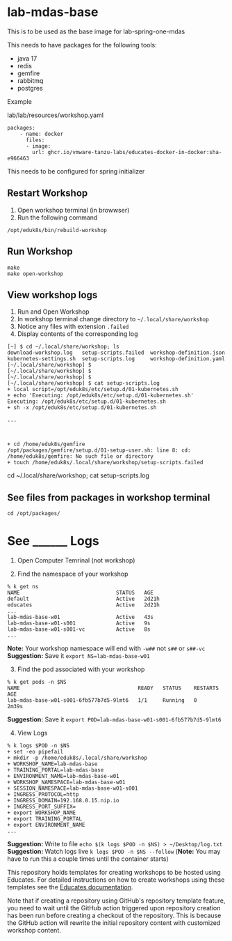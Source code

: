 lab-mdas-base
===========================

This is to be used as the base image for lab-spring-one-mdas

This needs to have packages for the following tools:
* java 17
* redis
* gemfire
* rabbitmq
* postgres

Example

lab/lab/resources/workshop.yaml
```
packages:
    - name: docker
      files:
      - image: 
        url: ghcr.io/vmware-tanzu-labs/educates-docker-in-docker:sha-e966463
```
This needs to be configured for spring initializer

## Restart Workshop
1. Open workshop terminal (in browwser)
2. Run the following command
  ```
  /opt/eduk8s/bin/rebuild-workshop
  ```

## Run Workshop 
```
make 
make open-workshop
```

## View workshop logs
1. Run and Open Workshop
2. In workshop terminal change directory to `~/.local/share/workshop`
3. Notice any files with extension `.failed`
4. Display contents of the corresponding log 

```
[~] $ cd ~/.local/share/workshop; ls
download-workshop.log   setup-scripts.failed  workshop-definition.json
kubernetes-settings.sh  setup-scripts.log     workshop-definition.yaml
[~/.local/share/workshop] $
[~/.local/share/workshop] $
[~/.local/share/workshop] $
[~/.local/share/workshop] $ cat setup-scripts.log 
+ local script=/opt/eduk8s/etc/setup.d/01-kubernetes.sh
+ echo 'Executing: /opt/eduk8s/etc/setup.d/01-kubernetes.sh'
Executing: /opt/eduk8s/etc/setup.d/01-kubernetes.sh
+ sh -x /opt/eduk8s/etc/setup.d/01-kubernetes.sh

...



+ cd /home/eduk8s/gemfire
/opt/packages/gemfire/setup.d/01-setup-user.sh: line 8: cd: /home/eduk8s/gemfire: No such file or directory
+ touch /home/eduk8s/.local/share/workshop/setup-scripts.failed
```


cd ~/.local/share/workshop; cat setup-scripts.log

## See files from packages in workshop terminal
```
cd /opt/packages/
```

# See ______ Logs
1. Open Computer Temrinal (not workshop)

2. Find the namespace of your workshop 
  ```
  % k get ns
  NAME                               STATUS   AGE
  default                            Active   2d21h
  educates                           Active   2d21h
  ...
  lab-mdas-base-w01                  Active   43s
  lab-mdas-base-w01-s001             Active   9s
  lab-mdas-base-w01-s001-vc          Active   8s
  ...
  ``` 

  **Note:** Your workshop namespace will end with `-w##` not `s##` or `s##-vc`
  **Suggestion:** Save it `export NS=lab-mdas-base-w01`

3. Find the pod associated with your workshop
  ```
  % k get pods -n $NS
  NAME                                      READY   STATUS    RESTARTS   AGE
  lab-mdas-base-w01-s001-6fb577b7d5-9lmt6   1/1     Running   0          2m39s
  ```
  
  **Suggestion:** Save it `export POD=lab-mdas-base-w01-s001-6fb577b7d5-9lmt6`

4. View Logs
  ```
  % k logs $POD -n $NS
  + set -eo pipefail
  + mkdir -p /home/eduk8s/.local/share/workshop
  + WORKSHOP_NAME=lab-mdas-base
  + TRAINING_PORTAL=lab-mdas-base
  + ENVIRONMENT_NAME=lab-mdas-base-w01
  + WORKSHOP_NAMESPACE=lab-mdas-base-w01
  + SESSION_NAMESPACE=lab-mdas-base-w01-s001
  + INGRESS_PROTOCOL=http
  + INGRESS_DOMAIN=192.168.0.15.nip.io
  + INGRESS_PORT_SUFFIX=
  + export WORKSHOP_NAME
  + export TRAINING_PORTAL
  + export ENVIRONMENT_NAME
  ...
  ```
  **Suggestion:** Write to file `echo $(k logs $POD -n $NS) > ~/Desktop/log.txt`
  **Suggestion:** Watch logs live `k logs $POD -n $NS --follow` (**Note:** You may have to run this a couple times until the container starts)


This repository holds templates for creating workshops to be hosted using
Educates. For detailed instructions on how to create workshops using these
templates see the [Educates
documentation](https://github.com/vmware-tanzu-labs/educates-docs).

Note that if creating a repository using GitHub's repository template feature,
you need to wait until the GitHub action triggered upon repository creation has
been run before creating a checkout of the repository. This is because the
GitHub action will rewrite the initial repository content with customized
workshop content.


